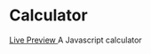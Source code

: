 # Calculator
<a href="https://brendanfreeman1.github.io/Calculator/"> Live Preview <a>
A Javascript calculator
